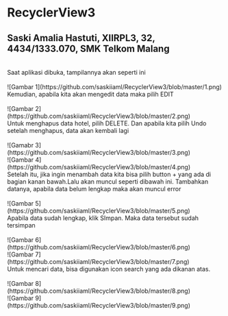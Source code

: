 # RecyclerView3
<h2>Saski Amalia Hastuti, XIIRPL3, 32, 4434/1333.070, SMK Telkom Malang</h2>
<br>Saat aplikasi dibuka, tampilannya akan seperti ini</br>
<br>![Gambar 1](https://github.com/saskiiaml/RecyclerView3/blob/master/1.png)
<br>Kemudian, apabila kita akan mengedit data maka pilih EDIT</br>
<br>![Gambar 2](https://github.com/saskiiaml/RecyclerView3/blob/master/2.png)
<br>Untuk menghapus data hotel, pilih DELETE. Dan apabila kita pilih Undo setelah menghapus, data akan kembali lagi</br>
<br>![Gamabr 3](https://github.com/saskiiaml/RecyclerView3/blob/master/3.png)
<br>![Gambar 4](https://github.com/saskiiaml/RecyclerView3/blob/master/4.png)
<br>Setelah itu, jika ingin menambah data kita bisa pilih button + yang ada di bagian kanan bawah.Lalu akan muncul seperti dibawah ini. Tambahkan datanya, apabila data belum lengkap maka akan muncul error</br>
<br>![Gambar 5](https://github.com/saskiiaml/RecyclerView3/blob/master/5.png)
<br>Apabila data sudah lengkap, klik SImpan. Maka data tersebut sudah tersimpan</br>
<br>![Gambar 6](https://github.com/saskiiaml/RecyclerView3/blob/master/6.png)
<br>![Gambar 7](https://github.com/saskiiaml/RecyclerView3/blob/master/7.png)
<br>Untuk mencari data, bisa digunakan icon search yang ada dikanan atas.</br>
<br>![Gambar 8](https://github.com/saskiiaml/RecyclerView3/blob/master/8.png)
<br>![Gambar 9](https://github.com/saskiiaml/RecyclerView3/blob/master/9.png)
